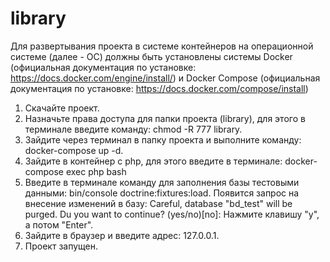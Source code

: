 # library

Для развертывания проекта в системе контейнеров на операционной системе (далее - ОС) должны быть установлены системы Docker 
(официальная документация по установке:  https://docs.docker.com/engine/install/) и Docker Compose (официальная 
документация по установке:  https://docs.docker.com/compose/install)

1. Скачайте проект.
2. Назначьте права доступа для папки проекта (library), для этого в терминале введите команду: chmod -R 777 library.
4. Зайдите через терминал в папку проекта и выполните команду: docker-compose up -d. 
5. Зайдите в контейнер с php, для этого введите в терминале: docker-compose exec php bash
6. Введите в терминале команду для заполнения базы тестовыми данными: bin/console doctrine:fixtures:load.
   Появится запрос на внесение изменений в базу: Careful, database "bd_test" will be purged. Du you want to continue?
   (yes/no)[no]:
   Нажмите клавишу "y", а потом "Enter".
7. Зайдите в браузер и введите адрес: 127.0.0.1.
8. Проект запущен.
